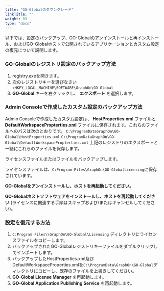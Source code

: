 ```yaml
---
title: "GO-Globalのダウングレード"
linkTitle: ""
weight: 03
type: "docs"
---
```


以下では、設定のバックアップ、GO-Globalのアンインストールと再インストール、およびGO-Globalホストで公開されているアプリケーションとカスタム設定の復元について説明します。

### GO-Globalのレジストリ設定のバックアップ方法

1. registry.exeを開きます。
2. 次のレジストリキーを選びなさい `:HKEY_LOCAL_MACHINE\SOFTWARE\GraphOn\GO-Global`
3. **GO-Global** キーを右クリックし、 **エクスポート** を選択します。

### Admin Consoleで作成したカスタム設定のバックアップ方法

Admin Consoleで作成したカスタム設定は、 **HostProperties.xml** ファイルと **DefaultWorkspacePropterties.xml** ファイルに保存されます。これらのファイルへのパスは次のとおりです。
`C:\ProgramDataGraphOn\GO-Global\HostProperties.xml`
`C:\ProgramDataGraphOn\GO-Global\DefaultWorkspacePropterties.xml`
上記のレジストリのエクスポートと一緒にこれらのファイルを保存します。

ライセンスファイルまたはファイルをバックアップします。

ライセンスファイルは、`C:Program Files\GraphOn\GO-GlobalLicensing`に保存されています。

**GO-Globalをアンインストールし、ホストを再起動してください。**

**GO-Globalホストソフトウェアをインストールし、ホストを再起動してください**
(ライセンスに関連する手順はスキップおよび/またはキャンセルしてください)。

### 設定を復元する方法

1. `C:Program Files\\GraphOn\GO-Global\Licensing` ディレクトリにライセンスファイルをコピーします。
2. バックアップされたGO-Globalレジストリキーファイルをダブルクリックしてインポートします。
3. バックアップしたHostProperties.xml及びDefaultWorkspaceProperties.xmlを`C:\ProgramData\GraphOn\GO-Global`ディレクトリにコピーし、既存のファイルを上書きしてください。
4. **GO-Global License Manager** を再起動します。
5. **GO-Global Application Publishing Service** を再起動します。